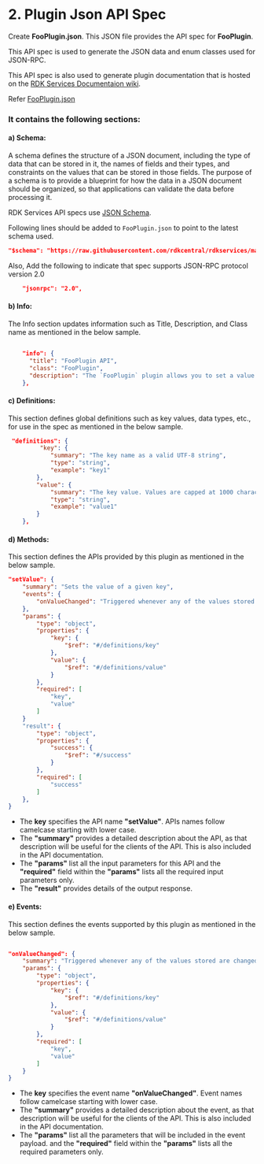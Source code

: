 # 2. Plugin Json API Spec

Create **FooPlugin.json**. This JSON file provides the API spec for **FooPlugin**.

This API spec is used to generate the JSON data and enum classes used for JSON-RPC.

This API spec is also used to generate plugin documentation that is hosted on the [RDK Services Documentaion wiki](https://rdkcentral.github.io/rdkservices/#/README).

Refer [FooPlugin.json](FooPlugin/FooPlugin.json)

### It contains the following sections:

#### a) Schema:
A schema defines the structure of a JSON document, including the type of data that can be stored in it, the names of fields and their types, and constraints on the values that can be stored in those fields. The purpose of a schema is to provide a blueprint for how the data in a JSON document should be organized, so that applications can validate the data before processing it.

RDK Services API specs use [JSON Schema](https://json-schema.org/).

Following lines should be added to `FooPlugin.json` to point to the latest schema used.

```JSON
"$schema": "https://raw.githubusercontent.com/rdkcentral/rdkservices/main/Tools/json_generator/schemas/interface.schema.json",
```
Also, Add the following to indicate that spec supports JSON-RPC protocol version 2.0
```JSON
    "jsonrpc": "2.0",
```
#### b) Info:
The Info section updates information such as Title, Description, and Class name as mentioned in the below sample.
```JSON

    "info": {
      "title": "FooPlugin API",
      "class": "FooPlugin",
      "description": "The `FooPlugin` plugin allows you to set a value and notify changes to the value"
    },
```

#### c) Definitions:
This section defines global definitions such as key values, data types, etc., for use in the spec as mentioned in the below sample.

```JSON
 "definitions": {
         "key": {
            "summary": "The key name as a valid UTF-8 string",
            "type": "string",
            "example": "key1"
        },
        "value": {
            "summary": "The key value. Values are capped at 1000 characters in size.",
            "type": "string",
            "example": "value1"
        }
    },
```
#### d) Methods:
This section defines the APIs provided by this plugin as mentioned in the below sample.

```JSON
"setValue": {
    "summary": "Sets the value of a given key",
    "events": {
        "onValueChanged": "Triggered whenever any of the values stored are changed using setValue"
    },
    "params": {
        "type": "object",
        "properties": {
            "key": {
                "$ref": "#/definitions/key"
            },
            "value": {
                "$ref": "#/definitions/value"
            }
        },
        "required": [
            "key",
            "value"
        ]
    }  
    "result": {
        "type": "object",
        "properties": {
            "success": {
                "$ref": "#/success"
            }
        },
        "required": [
            "success"
        ]
    },
}
```

- The **key** specifies the API name **"setValue"**. APIs names follow camelcase starting with lower case.
- The **"summary"** provides a detailed description about the API, as that description will be useful for the clients of the API. This is also included in the API documentation.
- The **"params"** list all the input parameters for this API and the **"required"** field within the **"params"** lists all the required input parameters only.
- The **"result"** provides details of the output response.

#### e) Events:
This section defines the events supported by this plugin as mentioned in the below sample.

```JSON

"onValueChanged": {
    "summary": "Triggered whenever any of the values stored are changed using setValue",
    "params": {
        "type": "object",
        "properties": {
            "key": {
                "$ref": "#/definitions/key"
            },
            "value": {
                "$ref": "#/definitions/value"
            }
        },
        "required": [
            "key",
            "value"
        ]
    }
}
```
- The **key** specifies the event name **"onValueChanged"**. Event names follow camelcase starting with lower case.
- The **"summary"** provides a detailed description about the event, as that description will be useful for the clients of the API. This is also included in the API documentation.
- The **"params"** list all the parameters that will be included in the event payload. and the **"required"** field within the **"params"** lists all the required parameters only.
